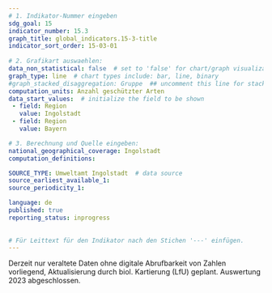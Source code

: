 ```yaml
---
# 1. Indikator-Nummer eingeben 
sdg_goal: 15 
indicator_number: 15.3
graph_title: global_indicators.15-3-title
indicator_sort_order: 15-03-01
 
# 2. Grafikart auswaehlen: 
data_non_statistical: false  # set to 'false' for chart/graph visualization 
graph_type: line  # chart types include: bar, line, binary 
#graph_stacked_disaggregation: Gruppe  ## uncomment this line for stacked bars. eplace 'Geschlecht' with the field of aggregation. 
computation_units: Anzahl geschützter Arten
data_start_values:  # initialize the field to be shown  
 - field: Region 
   value: Ingolstadt 
 - field: Region 
   value: Bayern 

# 3. Berechnung und Quelle eingeben: 
national_geographical_coverage: Ingolstadt 
computation_definitions: 

SOURCE_TYPE: Umweltamt Ingolstadt  # data source  
source_earliest_available_1: 
source_periodicity_1: 

language: de   
published: true 
reporting_status: inprogress
 
 
# Für Leittext für den Indikator nach den Stichen '---' einfügen. 
---
```

Derzeit nur veraltete Daten ohne digitale Abrufbarkeit von Zahlen vorliegend, Aktualisierung durch biol. Kartierung (LfU) geplant. Auswertung 2023 abgeschlossen.
